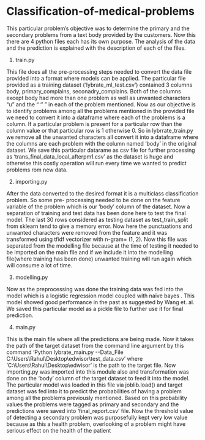 # Classification-of-medical-problems

This particular problem’s objective was to determine the primary and the secondary problems from a
text body provided by the customers. Now this there are 4 python files each has its own purpose. The
analysis of the data and the prediction is explained with the description of each of the files.

1. train.py

This file does all the pre-processing steps needed to convert the data file provided into a format
where models can be applied. The particular file provided as a training dataset
(‘lybrate_ml_test.csv’) contained 3 columns body, primary_complains, seconadry_complains. Both
of the columns except body had more than one problem as well as unwanted characters “u” and the
“ ‘’ ” in each of the problem mentioned. Now as our objective is to identify problems among all
the problems mentioned in the provided file we need to convert it into a dataframe where each of
the problems is a column. If a particular problem is present for a particular row than the column
value or that particular row is 1 otherwise 0. So in lybrrate_train.py we remove all the unwanted
characters all convert it into a dataframe where the columns are each problem with the column
named ‘body’ in the original dataset. We save this particular datarame as csv file for further
processing as ‘trans_final_data_local_afterpm1.csv’ as the dataset is huge and otherwise this costly
operation will run every time we wanted to predict problems rom new data.

2. importing.py

After the data converted to the desired format it is a multiclass classification problem. So some pre-
processing needed to be done on the feature variable of the problem which is our ‘body’ column of
the dataset. Now a separation of training and test data has been done here to test the final model.
The last 30 rows considered as testing dataset as test_train_split from sklearn tend to give a memory
error. Now here the punctuations and unwanted characters were removed from the feature and it
was transformed using tfidf vectorizer with n-gram= (1, 2). Now this file was separated from the
modelling file because at the time of testing it needed to be imported on the main file and if we
include it into the modelling file(where training has been done) unwanted training will run again
which will consume a lot of time.

3. modelling.py

Now as the preprocessing was done the training data was fed into the model which is a logistic
regression model coupled with naïve bayes . This model showed good performance in the past as
suggested by Wang et. al. We saved this particular model as a pickle file to further use it for final
prediction.

4. main.py

This is the main file where all the predictions are being made. Now it takes the path of the target
dataset from the command line argument by this command ‘Python lybrate_main.py --Data_File
C:\Users\Rahul\Desktop\edwisor\test_data.csv’ where ‘C:\Users\Rahul\Desktop\edwisor’ is the
path to the target file. Now importing.py was imported into this module also and transformation
was done on the ‘body’ column of the target dataset to feed it into the model. The particular model
was loaded in this file via joblib.load() and target dataset was fed into it to predict the probabilities
of having a problem among all the problems previously mentioned. Based on this probability values
the problems were tagged as primary and secondary and the predictions were saved into
‘final_report.csv’ file. Now the threshold value of detecting a secondary problem was purposefully
kept very low value because as this a health problem, overlooking of a problem might have serious
effect on the health of the patient
